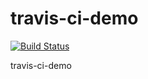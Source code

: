 # travis-ci-demo

[![Build Status](https://travis-ci.org/justjavac/travis-ci-demo.svg?branch=master)](https://travis-ci.org/justjavac/travis-ci-demo)

travis-ci-demo
